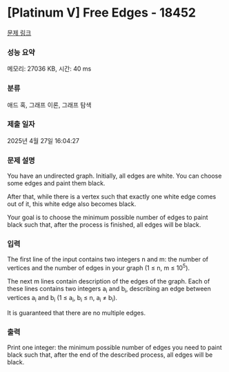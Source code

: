 # [Platinum V] Free Edges - 18452 

[문제 링크](https://www.acmicpc.net/problem/18452) 

### 성능 요약

메모리: 27036 KB, 시간: 40 ms

### 분류

애드 혹, 그래프 이론, 그래프 탐색

### 제출 일자

2025년 4월 27일 16:04:27

### 문제 설명

<p>You have an undirected graph. Initially, all edges are white. You can choose some edges and paint them black.</p>

<p>After that, while there is a vertex such that exactly one white edge comes out of it, this white edge also becomes black.</p>

<p>Your goal is to choose the minimum possible number of edges to paint black such that, after the process is finished, all edges will be black.</p>

### 입력 

 <p>The first line of the input contains two integers n and m: the number of vertices and the number of edges in your graph (1 ≤ n, m ≤ 10<sup>5</sup>).</p>

<p>The next m lines contain description of the edges of the graph. Each of these lines contains two integers a<sub>i</sub> and b<sub>i</sub>, describing an edge between vertices a<sub>i</sub> and b<sub>i</sub> (1 ≤ a<sub>i</sub>, b<sub>i</sub> ≤ n, a<sub>i</sub> ≠ b<sub>i</sub>).</p>

<p>It is guaranteed that there are no multiple edges.</p>

### 출력 

 <p>Print one integer: the minimum possible number of edges you need to paint black such that, after the end of the described process, all edges will be black.</p>

